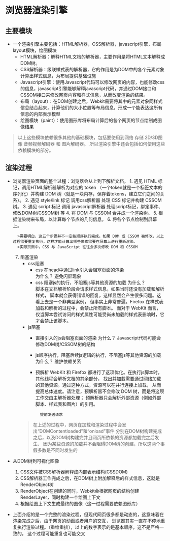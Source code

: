 # 浏览器渲染引擎
## 主要模块
* 一个渲染引擎主要包括：HTML解析器，CSS解析器，javascript引擎，布局layout模块，绘图模块
	* HTML解析器：解释HTML文档的解析器，主要作用是将HTML文本解释成DOM树。
	* CSS解析器：级联样式表的解析器，它的作用是为DOM中的各个元素对象计算出样式信息，为布局提供基础设施
	* Javascript引擎：使用Javascript代码可以修改网页的内容，也能修改css的信息，javascript引擎能够解释javascript代码，并通过DOM接口和CSSOM接口来修改网页内容和样式信息，从而改变渲染的结果。
	* 布局（layout）：在DOM创建之后，Webkit需要将其中的元素对象同样式信息结合起来，计算他们的大小位置等布局信息，形成一个能表达这所有信息的内部表示模型
	* 绘图模块（paint）：使用图形库将布局计算后的各个网页的节点绘制成图像结果

>以上这些模块依赖很多其他的基础模块，包括要使用到网络 存储 2D/3D图像 音频视频解码器 和 图片解码器。
>所以渲染引擎中还会包括如何使用这些依赖模块的部分。
	
## 渲染过程
* 浏览器渲染页面的整个过程：浏览器会从上到下解析文档。
	  1. 遇见 HTML 标记，调用HTML解析器解析为对应的 token （一个token就是一个标签文本的序列化）并构建 DOM 树（就是一块内存，保存着tokens，建立它们之间的关系）。
    2. 遇见 style/link 标记 调用css解析器 处理 CSS 标记并构建 CSSOM 树。
    3. 遇见 script 标记 调用 javascript解析器 处理script标记，绑定事件、修改DOM树/CSSOM树 等
    4. 将 DOM 与 CSSOM 合并成一个渲染树。
    5. 根据渲染树来布局，以计算每个节点的几何信息。
    6. 将各个节点绘制到屏幕上。
   
        >需要明白，这五个步骤并不一定按顺序执行完成。如果 DOM 或 CSSOM 被修改，以上过程需要重复执行，这样才能计算出哪些像素需要在屏幕上进行重新渲染。
        >实际页面中，CSS 与 JavaScript 往往会多次修改 DOM 和 CSSOM

	7. 阻塞渲染		
		* css阻塞
			* css 在head中通过link引入会阻塞页面的渲染	
				为什么？
					避免闪屏现象												
			* css 阻塞js的执行，不阻塞js等其他资源的加载	
				为什么？											
					脚本在文档解析阶段会请求样式信息。如果当时还没有加载和解析样式，
					脚本就会获得错误的回复，这样显然会产生很多问题。这看上去是一个非典型案例，
					但事实上非常普遍。Firefox 在样式表加载和解析的过程中，会禁止所有脚本。
					而对于 WebKit 而言，仅当脚本尝试访问的样式属性可能受尚未加载的样式表影响时，它才会禁止该脚本。
		* js阻塞
			* 直接引入的js会阻塞页面的渲染
				为什么？
					Javascript代码可能会修改DOM树/CSSOM树的结构
			* js顺序执行，阻塞后续js逻辑的执行，不阻塞js等其他资源的加载
				为什么？
					维护依赖关系
						
			* 预解析
					WebKit 和 Firefox 都进行了这项优化。在执行js脚本时，其他线程会解析文档的其余部分，
					找出并加载需要通过网络加载的其他资源。通过这种方式，资源可以在并行连接上加载，
					从而提高总体速度。请注意，预解析器不会修改 DOM 树，而是将这项工作交由主解析器处理；
					预解析器只会解析外部资源（例如外部脚本、样式表和图片）的引用。
					
					提前发送请求
					
		>在上述的过程中，网页在加载和渲染过程中会发出“DOMContentloaded”和“onload”事件
		>分别在DOM树构建完成之后，以及DOM树构建完并且网页所依赖的资源都加载完之后发生、
		>因为某些资源的加载并不会阻碍DOM树的创建，所以这两个事假多数是不同时发生的
	
* 从DOM树到可视化图像
	1) CSS文件被CSS解析器解释成内部表示结构(CSSDOM)
	2) CSS解析器工作完成之后，在DOM树上附加解释后的样式信息，这就是RenderObject树
	3) RenderObject在创建的同时，Webkit会根据网页的结构创建RenderLayer，同时构建一个绘图上下文
	4) 根据绘图上下文生成最终的图像（这一过程需要依赖图形库）
		 

* 上面介绍的是一个完整的渲染过程，但现代网页很多都是动态的，这意味着在渲染完成之后，由于网页的动画或者用户的交互，
	浏览器其实一直在不停地重复执行渲染过程。（重绘重排），以上的数字表示的是基本顺序，这不是严格一致的，
	这个过程可能重复也可能交叉

	
	
	

			
	  
